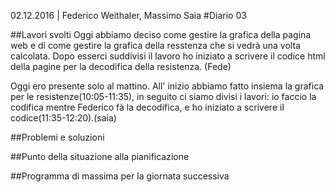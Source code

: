 02.12.2016 | Federico Weithaler, Massimo Saia
#Diario 03

##Lavori svolti
Oggi abbiamo deciso come gestire la grafica della pagina web e di come gestire la grafica della resstenza che si vedrà una volta calcolata. Dopo esserci suddivisi il lavoro ho iniziato a scrivere il codice html della pagine per la decodifica della resistenza.
(Fede)

Oggi ero presente solo al mattino. All' inizio abbiamo fatto insiema la grafica per le resistenze(10:05-11:35), in seguito ci siamo divisi i lavori: io faccio la codifica mentre Federico fà la decodifica, e ho iniziato a scrivere il codice(11:35-12:20).(saia) 

##Problemi e soluzioni

##Punto della situazione alla pianificazione

##Programma di massima per la giornata successiva
